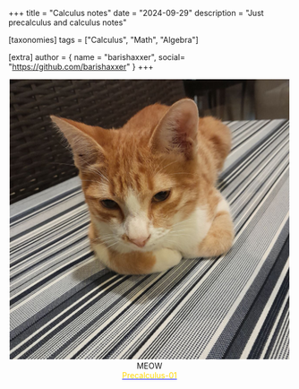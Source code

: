 +++
title = "Calculus notes"
date = "2024-09-29"
description = "Just precalculus and calculus notes"

[taxonomies]
tags = ["Calculus", "Math", "Algebra"]

[extra]
author = { name = "barishaxxer", social= "https://github.com/barishaxxer" }
+++
<p align="center">
<img src="/imgs/cat.jpg" height="500"><br>
MEOW<br>
<a href="/pdf/part1.pdf" style="color: gold; text-decoration-color: blue">Precalculus-01</a>
</p>

